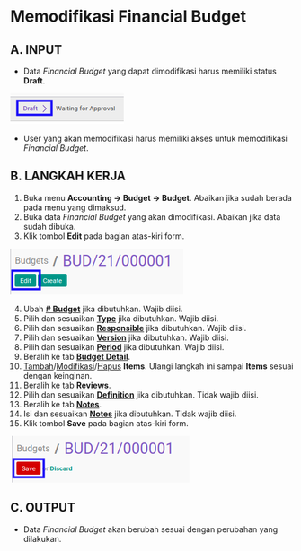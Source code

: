 # Memodifikasi Financial Budget

## A. INPUT

* Data *Financial Budget* yang dapat dimodifikasi harus memiliki status **Draft**.

![](../../img/financial-budget/status-input-draft.png)

* User yang akan memodifikasi harus memiliki akses untuk memodifikasi *Financial Budget*.

## B. LANGKAH KERJA

1. Buka menu **Accounting -> Budget -> Budget**. Abaikan jika sudah berada pada menu yang dimaksud.
2. Buka data *Financial Budget* yang akan dimodifikasi. Abaikan jika data sudah dibuka.
3. Klik tombol **Edit** pada bagian atas-kiri form.

![](../../img/financial-budget/tombol-edit.png)

4. Ubah **[# Budget](./penjelasan.md#field-no-budget)** jika dibutuhkan. Wajib diisi.
5. Pilih dan sesuaikan **[Type](./penjelasan.md#field-type)** jika dibutuhkan. Wajib diisi.
6. Pilih dan sesuaikan **[Responsible](./penjelasan.md#field-responsible)** jika dibutuhkan. Wajib diisi.
7. Pilih dan sesuaikan **[Version](./penjelasan.md#field-version)** jika dibutuhkan. Wajib diisi.
8. Pilih dan sesuaikan **[Period](./penjelasan.md#field-period)** jika dibutuhkan. Wajib diisi.
9. Beralih ke tab **[Budget Detail](./penjelasan.md#tab-budget-detail)**.
10. <a name="l10">[Tambah](./menambahkan-item-budget.md)/[Modifikasi](./memodifikasi-item-budget.md)/[Hapus](./menghapus-item-budget.md) **Items**</a>. Ulangi langkah ini sampai **Items** sesuai dengan keinginan.
11. Beralih ke tab **[Reviews](./penjelasan.md#tab-reviews)**.
12. Pilih dan sesuaikan **[Definition](./penjelasan.md#field-definition)** jika dibutuhkan. Tidak wajib diisi.
13. Beralih ke tab **[Notes](./penjelasan.md#tab-notes)**.
14. Isi dan sesuaikan **[Notes](./penjelasan.md#field-notes)** jika dibutuhkan. Tidak wajib diisi.
15. Klik tombol **Save** pada bagian atas-kiri form.

![](../../img/financial-budget/tombol-save-modifikasi.png)

## C. OUTPUT

* Data *Financial Budget* akan berubah sesuai dengan perubahan yang dilakukan.
